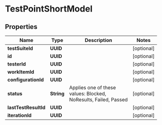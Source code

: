 

# TestPointShortModel


## Properties

| Name | Type | Description | Notes |
|------------ | ------------- | ------------- | -------------|
|**testSuiteId** | **UUID** |  |  [optional] |
|**id** | **UUID** |  |  [optional] |
|**testerId** | **UUID** |  |  [optional] |
|**workItemId** | **UUID** |  |  [optional] |
|**configurationId** | **UUID** |  |  [optional] |
|**status** | **String** | Applies one of these values: Blocked, NoResults, Failed, Passed |  [optional] |
|**lastTestResultId** | **UUID** |  |  [optional] |
|**iterationId** | **UUID** |  |  [optional] |



